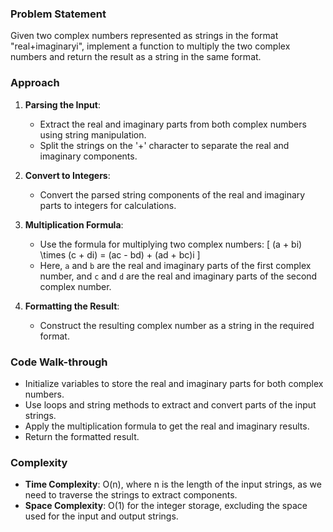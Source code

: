 ### Problem Statement
Given two complex numbers represented as strings in the format "real+imaginaryi", implement a function to multiply the two complex numbers and return the result as a string in the same format.

### Approach
1. **Parsing the Input**:
   - Extract the real and imaginary parts from both complex numbers using string manipulation.
   - Split the strings on the '+' character to separate the real and imaginary components.

2. **Convert to Integers**:
   - Convert the parsed string components of the real and imaginary parts to integers for calculations.

3. **Multiplication Formula**:
   - Use the formula for multiplying two complex numbers:
     \[
     (a + bi) \times (c + di) = (ac - bd) + (ad + bc)i
     \]
   - Here, `a` and `b` are the real and imaginary parts of the first complex number, and `c` and `d` are the real and imaginary parts of the second complex number.

4. **Formatting the Result**:
   - Construct the resulting complex number as a string in the required format.

### Code Walk-through
- Initialize variables to store the real and imaginary parts for both complex numbers.
- Use loops and string methods to extract and convert parts of the input strings.
- Apply the multiplication formula to get the real and imaginary results.
- Return the formatted result.

### Complexity
- **Time Complexity**: O(n), where n is the length of the input strings, as we need to traverse the strings to extract components.
- **Space Complexity**: O(1) for the integer storage, excluding the space used for the input and output strings.
